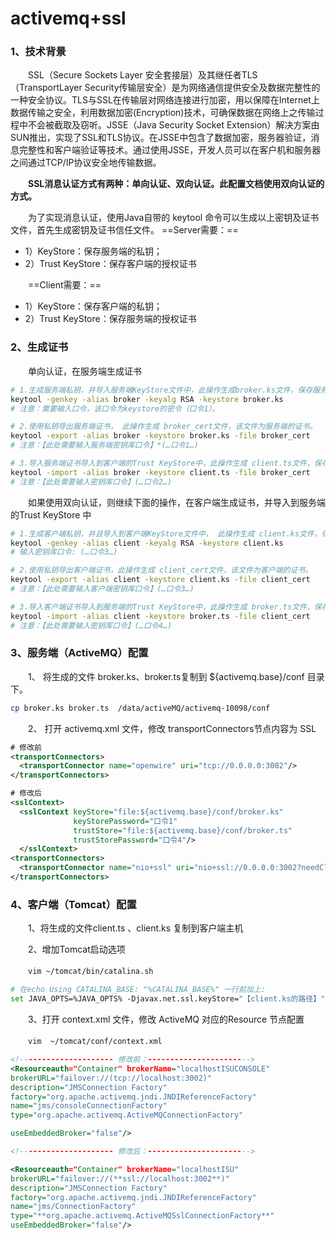 # activemq+ssl

### 1、技术背景

　　SSL（Secure Sockets Layer 安全套接层）及其继任者TLS（TransportLayer Security传输层安全）是为网络通信提供安全及数据完整性的一种安全协议。TLS与SSL在传输层对网络连接进行加密，用以保障在Internet上数据传输之安全，利用数据加密(Encryption)技术，可确保数据在网络上之传输过程中不会被截取及窃听。JSSE（Java Security Socket Extension）解决方案由SUN推出，实现了SSL和TLS协议。在JSSE中包含了数据加密，服务器验证，消息完整性和客户端验证等技术。通过使用JSSE，开发人员可以在客户机和服务器之间通过TCP/IP协议安全地传输数据。

　　**SSL消息认证方式有两种：单向认证、双向认证。此配置文档使用双向认证的方式。**

　　为了实现消息认证，使用Java自带的 keytool 命令可以生成以上密钥及证书文件，首先生成密钥及证书信任文件。
==Server需要：==

- 1）KeyStore：保存服务端的私钥；
- 2）Trust KeyStore：保存客户端的授权证书

　　==Client需要：==

- 1）KeyStore：保存客户端的私钥；
- 2）Trust KeyStore：保存服务端的授权证书

### 2、生成证书

　　单向认证，在服务端生成证书

```bash
# 1.生成服务端私钥，并导入服务端KeyStore文件中，此操作生成broker.ks文件，保存服务端私钥，供服务端使用。
keytool -genkey -alias broker -keyalg RSA -keystore broker.ks
# 注意：需要输入口令，该口令为keystore的密令（口令1）。

# 2.使用私钥导出服务端证书， 此操作生成 broker_cert文件，该文件为服务端的证书。
keytool -export -alias broker -keystore broker.ks -file broker_cert
# 注意：【此处需要输入服务端密钥库口令】*(…口令1…)

# 3.导入服务端证书导入到客户端的Trust KeyStore中，此操作生成 client.ts文件，保存服务端证书，供客户端使用
keytool -import -alias broker -keystore client.ts -file broker_cert
# 注意：【此处需要输入密钥库口令】(…口令2…)
```

　　如果使用双向认证，则继续下面的操作，在客户端生成证书，并导入到服务端的Trust KeyStore 中

```bash
# 1.生成客户端私钥，并且导入到客户端KeyStore文件中， 此操作生成 client.ks文件，保存客户端私钥，供客户端使用。
keytool -genkey -alias client -keyalg RSA -keystore client.ks
# 输入密钥库口令: (…口令3…)

# 2.使用私钥导出客户端证书，此操作生成 client_cert文件，该文件为客户端的证书。
keytool -export -alias client -keystore client.ks -file client_cert
# 注意：【此处需要输入客户端密钥库口令】(…口令3…)

# 3.导入客户端证书导入到服务端的Trust KeyStore中，此操作生成 broker.ts文件，保存客户端证书，供服务端使用
keytool -import -alias client -keystore broker.ts -file client_cert
# 注意：【此处需要输入密钥库口令】(…口令4…)
```

### 3、服务端（ActiveMQ）配置

　　1、 将生成的文件 broker.ks、broker.ts复制到 \${activemq.base}/conf 目录下。

```bash
cp broker.ks broker.ts  /data/activeMQ/activemq-10098/conf
```

　　2、 打开 activemq.xml 文件，修改 transportConnectors节点内容为 SSL

```xml
# 修改前
<transportConnectors>
  <transportConnector name="openwire" uri="tcp://0.0.0.0:3002"/> 
</transportConnectors>

# 修改后
<sslContext> 
  <sslContext keyStore="file:${activemq.base}/conf/broker.ks" 
              keyStorePassword="口令1" 
              trustStore="file:${activemq.base}/conf/broker.ts" 
              trustStorePassword="口令4"/> 
  </sslContext> 
<transportConnectors> 
  <transportConnector name="nio+ssl" uri="nio+ssl://0.0.0.0:3002?needClientAuth=true" />   <!-- 使用 needClientAuth=true 开启双向认证-->
</transportConnectors>

```

### 4、客户端（Tomcat）配置

　　1、将生成的文件client.ts 、client.ks 复制到客户端主机

　　2、增加Tomcat启动选项

　　`vim ~/tomcat/bin/catalina.sh`

```sh
# 在echo Using CATALINA_BASE: "%CATALINA_BASE%" 一行前加上: 
set JAVA_OPTS=%JAVA_OPTS% -Djavax.net.ssl.keyStore="【client.ks的路径】" -Djavax.net.ssl.keyStorePassword="【口令3】"-Djavax.net.ssl.trustStore="【client.ts的路径】" -Djavax.net.ssl.trustStorePassword="【口令2】"

```

　　3、打开 context.xml 文件，修改 ActiveMQ 对应的Resource 节点配置

　　`vim  ~/tomcat/conf/context.xml`

```xml
<!--------------------- 修改前：----------------------->
<Resourceauth="Container" brokerName="localhostISUCONSOLE" 
brokerURL="failover://(tcp://localhost:3002)"
description="JMSConnection Factory"
factory="org.apache.activemq.jndi.JNDIReferenceFactory"
name="jms/consoleConnectionFactory"
type="org.apache.activemq.ActiveMQConnectionFactory"

useEmbeddedBroker="false"/>

<!--------------------- 修改后：----------------------->

<Resourceauth="Container" brokerName="localhostISU"
brokerURL="failover://(**ssl://localhost:3002**)"
description="JMSConnection Factory"
factory="org.apache.activemq.jndi.JNDIReferenceFactory"
name="jms/ConnectionFactory"
type="**org.apache.activemq.ActiveMQSslConnectionFactory**"
useEmbeddedBroker="false"/>

```
